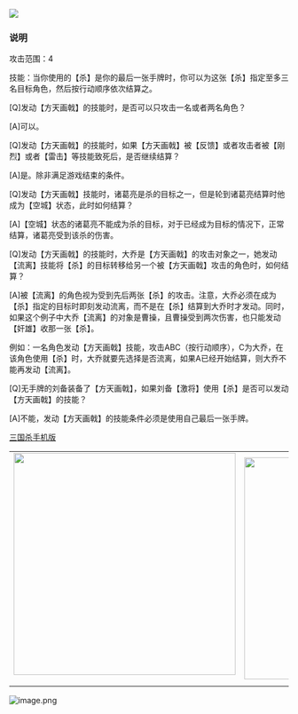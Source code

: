 ![](resource:assets/images/card/card_116.png) 


### 说明
攻击范围：4

技能：当你使用的【杀】是你的最后一张手牌时，你可以为这张【杀】指定至多三名目标角色，然后按行动顺序依次结算之。





[Q]发动【方天画戟】的技能时，是否可以只攻击一名或者两名角色？

[A]可以。



[Q]发动【方天画戟】的技能时，如果【方天画戟】被【反馈】或者攻击者被【刚烈】或者【雷击】等技能致死后，是否继续结算？

[A]是。除非满足游戏结束的条件。



[Q]发动【方天画戟】技能时，诸葛亮是杀的目标之一，但是轮到诸葛亮结算时他成为【空城】状态，此时如何结算？

[A]【空城】状态的诸葛亮不能成为杀的目标，对于已经成为目标的情况下，正常结算，诸葛亮受到该杀的伤害。



[Q]发动【方天画戟】的技能时，大乔是【方天画戟】的攻击对象之一，她发动【流离】技能将【杀】的目标转移给另一个被【方天画戟】攻击的角色时，如何结算？

[A]被【流离】的角色视为受到先后两张【杀】的攻击。注意，大乔必须在成为【杀】指定的目标时即刻发动流离，而不是在【杀】结算到大乔时才发动。同时，如果这个例子中大乔【流离】的对象是曹操，且曹操受到两次伤害，也只能发动【奸雄】收那一张【杀】。

例如：一名角色发动【方天画戟】技能，攻击ABC（按行动顺序），C为大乔，在该角色使用【杀】时，大乔就要先选择是否流离，如果A已经开始结算，则大乔不能再发动【流离】。



[Q]无手牌的刘备装备了【方天画戟】，如果刘备【激将】使用【杀】是否可以发动【方天画戟】的技能？

[A]不能，发动【方天画戟】的技能条件必须是使用自己最后一张手牌。



 [三国杀手机版](https://apps.apple.com/cn/app/%E4%B8%89%E5%9B%BD%E6%9D%80%E9%97%AE%E9%A2%98%E7%AD%94%E7%96%91/id527602078)
    <div style="text-align: center"><table><tr>
    <td style="text-align: center">
<img src="https://is4-ssl.mzstatic.com/image/thumb/PurpleSource116/v4/1b/38/06/1b380673-fa07-7d70-76af-cc625e8e7894/97f20edf-1616-4b93-9e88-fbaebfe22faf_page-0.jpg/460x0w.webp" height="400">
</td>
<td style="text-align: center">
<img src="https://is5-ssl.mzstatic.com/image/thumb/PurpleSource126/v4/f6/ae/05/f6ae053d-def3-e9be-a991-74954202adad/7a500a3f-0dc0-4c7a-8287-6eed7e11d2b4_page-1.jpg/460x0w.webp" height="400">
</td>
<td style="text-align: center">
<img src="https://is2-ssl.mzstatic.com/image/thumb/PurpleSource126/v4/f3/38/97/f33897de-2a22-ec13-1832-60c35c10fe7c/7fbfdcd6-9f03-45ce-8dc1-bad59b0e5f5d_page-2.jpg/460x0w.webp" height="400">
</td>
<td style="text-align: center">
<img src="https://is2-ssl.mzstatic.com/image/thumb/PurpleSource116/v4/7c/bf/db/7cbfdbb7-8d99-a661-c3a7-bc4e3fdb840a/5e805d5e-b991-4341-bdf6-233a5dd8d703_page-3.jpg/460x0w.webp" height="400">
</td>
</tr>
</table>
</div>
    
 ![image.png](https://s2.loli.net/2022/01/10/Z85EF3hBpvU41oI.png)
